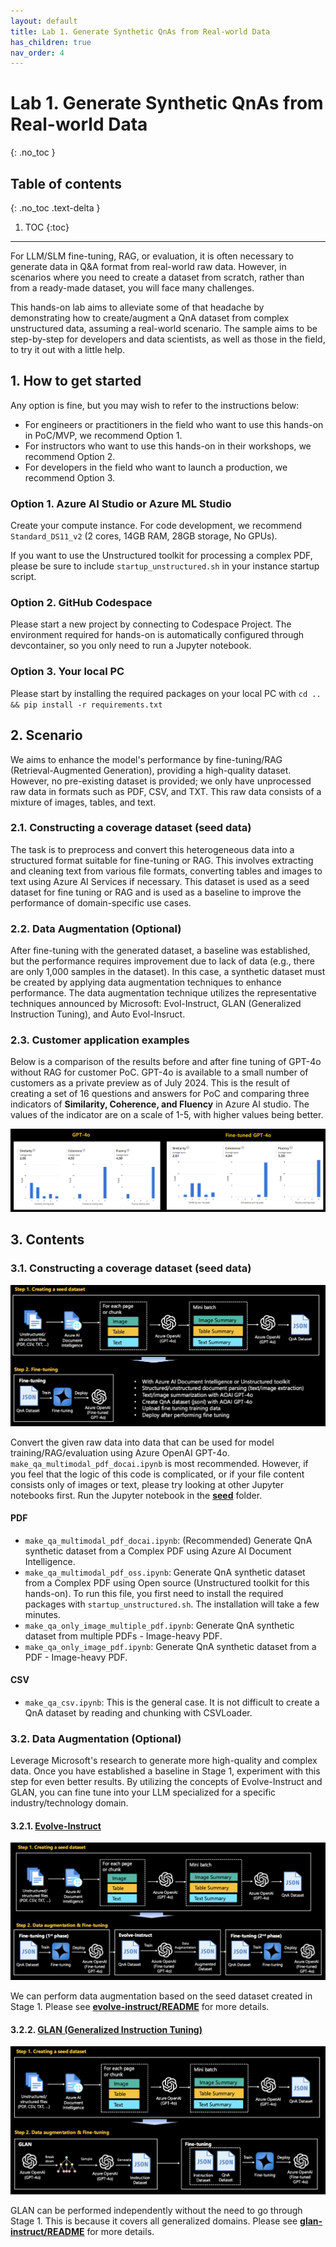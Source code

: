 ```yaml
---
layout: default
title: Lab 1. Generate Synthetic QnAs from Real-world Data
has_children: true
nav_order: 4
---
```


# Lab 1. Generate Synthetic QnAs from Real-world Data
{: .no_toc }

## Table of contents
{: .no_toc .text-delta }

1. TOC
{:toc}

---

For LLM/SLM fine-tuning, RAG, or evaluation, it is often necessary to generate data in Q&A format from real-world raw data. However, in scenarios where you need to create a dataset from scratch, rather than from a ready-made dataset, you will face many challenges.

This hands-on lab aims to alleviate some of that headache by demonstrating how to create/augment a QnA dataset from complex unstructured data, assuming a real-world scenario. The sample aims to be step-by-step for developers and data scientists, as well as those in the field, to try it out with a little help.

## 1. How to get started 
Any option is fine, but you may wish to refer to the instructions below:
- For engineers or practitioners in the field who want to use this hands-on in PoC/MVP, we recommend Option 1.
- For instructors who want to use this hands-on in their workshops, we recommend Option 2.
- For developers in the field who want to launch a production, we recommend Option 3.

### Option 1. Azure AI Studio or Azure ML Studio
Create your compute instance. For code development, we recommend `Standard_DS11_v2` (2 cores, 14GB RAM, 28GB storage, No GPUs).

If you want to use the Unstructured toolkit for processing a complex PDF, please be sure to include `startup_unstructured.sh` in your instance startup script.

### Option 2. GitHub Codespace
Please start a new project by connecting to Codespace Project. The environment required for hands-on is automatically configured through devcontainer, so you only need to run a Jupyter notebook.

### Option 3. Your local PC
Please start by installing the required packages on your local PC with `cd .. && pip install -r requirements.txt`

## 2. Scenario

We aims to enhance the model's performance by fine-tuning/RAG (Retrieval-Augmented Generation), providing a high-quality dataset. However, no pre-existing dataset is provided; we only have unprocessed raw data in formats such as PDF, CSV, and TXT. This raw data consists of a mixture of images, tables, and text.

### 2.1. Constructing a coverage dataset (seed data) 
The task is to preprocess and convert this heterogeneous data into a structured format suitable for fine-tuning or RAG. This involves extracting and cleaning text from various file formats, converting tables and images to text using Azure AI Services if necessary. This dataset is used as a seed dataset for fine tuning or RAG and is used as a baseline to improve the performance of domain-specific use cases.

### 2.2. Data Augmentation (Optional)
After fine-tuning with the generated dataset, a baseline was established, but the performance requires improvement due to lack of data (e.g., there are only 1,000 samples in the dataset). In this case, a synthetic dataset must be created by applying data augmentation techniques to enhance performance. The data augmentation technique utilizes the representative techniques announced by Microsoft: Evol-Instruct, GLAN (Generalized Instruction Tuning), and Auto Evol-Insruct.

### 2.3. Customer application examples
Below is a comparison of the results before and after fine tuning of GPT-4o without RAG for customer PoC. GPT-4o is available to a small number of customers as a private preview as of July 2024. This is the result of creating a set of 16 questions and answers for PoC and comparing three indicators of **Similarity, Coherence, and Fluency** in Azure AI studio. The values ​​of the indicator are on a scale of 1-5, with higher values ​​being better.

![evaluation-sample](./imgs/evaluation-sample.png)

## 3. Contents

### 3.1. Constructing a coverage dataset (seed data) 
![diagram1](./imgs/diagram1.png)

Convert the given raw data into data that can be used for model training/RAG/evaluation using Azure OpenAI GPT-4o. `make_qa_multimodal_pdf_docai.ipynb` is most recommended. However, if you feel that the logic of this code is complicated, or if your file content consists only of images or text, please try looking at other Jupyter notebooks first.
Run the Jupyter notebook in the **[seed](seed)** folder.

#### PDF
- `make_qa_multimodal_pdf_docai.ipynb`: (Recommended) Generate QnA synthetic dataset from a Complex PDF using Azure AI Document Intelligence.
- `make_qa_multimodal_pdf_oss.ipynb`:  Generate QnA synthetic dataset from a Complex PDF using Open source (Unstructured toolkit for this hands-on). To run this file, you first need to install the required packages with `startup_unstructured.sh`. The installation will take a few minutes.
- `make_qa_only_image_multiple_pdf.ipynb`: Generate QnA synthetic dataset from multiple PDFs - Image-heavy PDF.
- `make_qa_only_image_pdf.ipynb`: Generate QnA synthetic dataset from a PDF - Image-heavy PDF.

#### CSV
- `make_qa_csv.ipynb`: This is the general case. It is not difficult to create a QnA dataset by reading and chunking with CSVLoader.

### 3.2. Data Augmentation (Optional)
Leverage Microsoft's research to generate more high-quality and complex data. Once you have established a baseline in Stage 1, experiment with this step for even better results. By utilizing the concepts of Evolve-Instruct and GLAN, you can fine tune into your LLM specialized for a specific industry/technology domain.

#### 3.2.1. [Evolve-Instruct](evolve-instruct/README.md)

![diagram2](./imgs/diagram2.png)

We can perform data augmentation based on the seed dataset created in Stage 1. Please see **[evolve-instruct/README](evolve-instruct/README.md)** for more details.

#### 3.2.2. [GLAN (Generalized Instruction Tuning)](glan-instruct/README.md)

![diagram3](./imgs/diagram3.png)

GLAN can be performed independently without the need to go through Stage 1. This is because it covers all generalized domains. Please see **[glan-instruct/README](glan-instruct/README.md)** for more details.